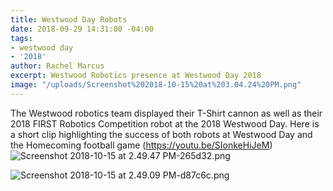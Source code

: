 ```yaml
---
title: Westwood Day Robots
date: 2018-09-29 14:31:00 -04:00
tags:
- westwood day
- '2018'
author: Rachel Marcus
excerpt: Westwood Robotics presence at Westwood Day 2018
image: "/uploads/Screenshot%202018-10-15%20at%203.04.24%20PM.png"
---
```


The Westwood robotics team displayed their T-Shirt cannon as well as their 2018 FIRST Robotics Competition robot at the 2018 Westwood Day. Here is a short clip highlighting the success of both robots at Westwood Day and the Homecoming football game (https://youtu.be/SIonkeHiJeM)
![Screenshot 2018-10-15 at 2.49.47 PM-265d32.png](/uploads/Screenshot%202018-10-15%20at%202.49.47%20PM-265d32.png)

![Screenshot 2018-10-15 at 2.49.09 PM-d87c6c.png](/uploads/Screenshot%202018-10-15%20at%202.49.09%20PM-d87c6c.png)